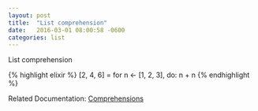 ```yaml
---
layout: post
title:  "List comprehension"
date:   2016-03-01 08:00:58 -0600
categories: list
---
```

List comprehension

{% highlight elixir %}
[2, 4, 6] = for n <- [1, 2, 3], do: n + n
{% endhighlight %}

Related Documentation: [Comprehensions](http://elixir-lang.org/getting-started/comprehensions.html)
